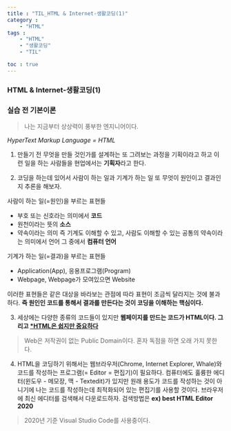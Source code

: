 ```yaml
---
title : "TIL_HTML & Internet-생활코딩(1)"
category : 
    - "HTML"
tags : 
    - "HTML"
    - "생활코딩"
    - "TIL"

toc : true
---
```

<h3>HTML & Internet-생활코딩(1)</h3>

### 실습 전 기본이론

>나는 지금부터 상상력이 풍부한 엔지니어이다.

_HyperText Markup Language = HTML_

1. 만들기 전 무엇을 만들 것인가를 설계하는 또 그려보는 과정을 기획이라고 하고 이런 일을 하는 사람들을 현업에서는 <b>기획자</b>라고 한다.

2. 코딩을 하는데 있어서 사람이 하는 일과 기계가 하는 일 또 무엇이 원인이고 결과인지 추론을 해보자.

사람이 하는 일(=원인)을 부르는 표현들
- 부호 또는 신호라는 의미에서 <b>코드</b>
- 원천이라는 뜻의 <b>소스</b>
- 약속이라는 의미 즉 기계도 이해할 수 있고, 사람도 이해할 수 있는 공통의 약속이라는 의미에서 언어 그 중에서 <b>컴퓨터 언어</b>

기계가 하는 일(=결과)을 부르는 표현들
- Application(App), 응용프로그램(Program)
- Webpage, Webpage가 모여있으면 Website

이러한 표현들은 같은 대상을 바라보는 관점에 따라 표현이 조금씩 달라지는 것에 불과하다. <b>즉 원인인 코드를 통해서 결과를 만든다는 것이 코딩을 이해하는 핵심이다.</b>

3. 세상에는 다양한 종류의 코드들이 있지만 <b>웹페이지를 만드는 코드가 HTML이다. 그리고 <u>*HTML은 쉽지만 중요하다</u></b>

>Web은 저작권이 없는 Public Domain이다. 혼자 독점을 하면 오래 가지 못한다.

4. HTML을 코딩하기 위해서는 웹브라우저(Chrome, Internet Explorer, Whale)와 코드를 작성하는 프로그램(= Editor = 편집기)이 필요하다. 컴퓨터에도 훌륭한 에디터(윈도우 - 메모장, 맥 - Textedit)가 있지만 원래 용도가 코드를 작성하는 것이 아니기에 나는 코드를 작성하는데 최적화되어 있는 편집기를 사용할 것이다. 브라우저에 최신 에디터를 검색해서 다운로드하자. 검색방법은 <b>ex) best HTML Editor 2020</b>

>2020년 기준 Visual Studio Code를 사용중이다.